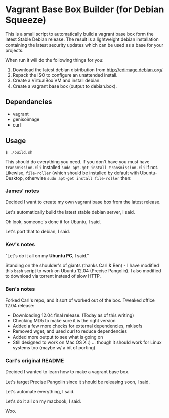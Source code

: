 # Vagrant Base Box Builder (for Debian Squeeze)

This is a small script to automatically build a vagrant base box form the latest Stable Debian release.  The result is a lightweight debian installation containing the latest security updates which can be used as a base for your projects.

When run it will do the following things for you:

1. Download the latest debian distribution from http://cdimage.debian.org/
2. Repack the ISO to configure an unattended install.
3. Create a VirtualBox VM and install debian.
4. Create a vagrant base box (output to debian.box).

## Dependancies

 - vagrant
 - genisoimage
 - curl

## Usage

    $ ./build.sh

This should do everything you need. If you don't have you must 
have `transmission-cli` installed `sudo apt-get install transmission-cli`
if not. Likewise, `file-roller` (which should be installed by default with
Ubuntu-Desktop, otherwise `sudo apt-get install file-roller` then:

### James' notes

Decided I want to create my own vagrant base box from the latest release.

Let's automatically build the latest stable debian server, I said.

Oh look, someone's done it for Ubuntu, I said.

Let's port that to debian, I said.

### Kev's notes

"Let's do it all on my **Ubuntu PC**, I said."

Standing on the shoulder's of giants (thanks Carl & Ben) - I have 
modified this `bash` script to work on Ubuntu 12.04 (Precise Pangolin). 
I also modified to download via torrent instead of slow HTTP.

### Ben's notes

Forked Carl's repo, and it sort of worked out of the box. Tweaked 
office 12.04 release: 

 - Downloading 12.04 final release. (Today as of this writing)
 - Checking MD5 to make sure it is the right version
 - Added a few more checks for external dependencies, mkisofs
 - Removed wget, and used curl to reduce dependencies
 - Added more output to see what is going on
 - Still designed to work on Mac OS X :)
    ... though it should work for Linux systems too (maybe w/ a bit of porting)

### Carl's original README

Decided I wanted to learn how to make a vagrant base box.

Let's target Precise Pangolin since it should be releasing soon, I said.

Let's automate everything, I said.

Let's do it all on my macbook, I said.

Woo.

